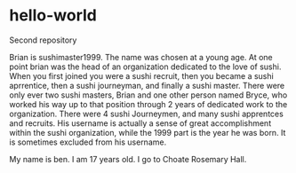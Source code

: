 # hello-world
Second repository

Brian is sushimaster1999. The name was chosen at a young age. At one point brian was the head of an organization dedicated to the love of sushi. When you first joined you were a sushi recruit, then you became a sushi aprrentice, then a sushi journeyman, and finally a sushi master. There were only ever two sushi masters, Brian and one other person named Bryce, who worked his way up to that position through 2 years of dedicated work to the organization. There were 4 sushi Journeymen, and many sushi apprentces and recruits. His username is actually a sense of great accomplishment within the sushi organization, while the 1999 part is the year he was born. It is sometimes excluded from his username.

My name is ben. I am 17 years old.
I go to Choate Rosemary Hall. 

